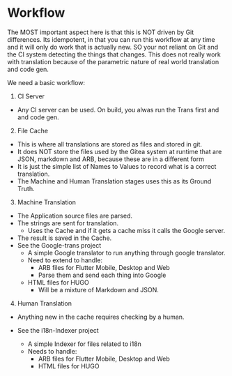 # Workflow

The MOST important aspect here is that this is NOT driven by Git differences.
Its idempotent, in that you can run this workflow at any time and it will only do work that is actually new.
SO your not reliant on Git and the CI system detecting the things that changes. This does not really work with translation because of the parametric nature of real world translation and code gen.

We need a basic workflow:

1. CI Server

- Any CI server can be used. On build, you alwas run the Trans first and and code gen.

2. File Cache

- This is where all translations are stored as files and stored in git.
- It does NOT store the files used by the Gitea system at runtime that are JSON, markdown and ARB, because these are in a different form
- It is just the simple list of Names to Values to record what is a correct translation.
- The Machine and Human Translation stages uses this as its Ground Truth.


3. Machine Translation

- The Application source files are parsed.
- The strings are sent for translation.
	- Uses the Cache and if it gets a cache miss it calls the Google server.
- The result is saved in the Cache.
- See the Google-trans project
	- A simple Google translator to run anything through google translator.
	- Need to extend to handle:
		- ARB files for Flutter Mobile, Desktop and Web
		- Parse them and send each thing into Google
	- HTML files for HUGO
		- Will be a mixture of Markdown and JSON.

4. Human Translation

- Anything new in the cache requires checking by a human.

- See the i18n-Indexer project
	- A simple Indexer for files related to i18n
	- Needs to handle:
		- ARB files for Flutter Mobile, Desktop and Web
		- HTML files for HUGO
